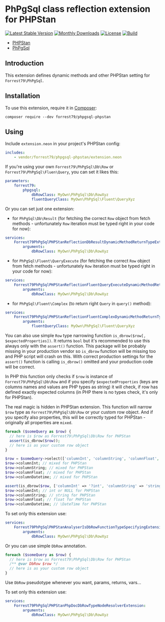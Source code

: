 # PhPgSql class reflection extension for PHPStan

[![Latest Stable Version](https://poser.pugx.org/forrest79/phpgsql-phpstan/v)](//packagist.org/packages/forrest79/phpgsql-phpstan)
[![Monthly Downloads](https://poser.pugx.org/forrest79/phpgsql-phpstan/d/monthly)](//packagist.org/packages/forrest79/phpgsql-phpstan)
[![License](https://poser.pugx.org/forrest79/phpgsql-phpstan/license)](//packagist.org/packages/forrest79/phpgsql-phpstan)
[![Build](https://github.com/forrest79/PhPgSql-PHPStan/actions/workflows/build.yml/badge.svg?branch=master)](https://github.com/forrest79/PhPgSql-PHPStan/actions/workflows/build.yml)

* [PHPStan](https://github.com/phpstan/phpstan)
* [PhPgSql](https://github.com/forrest79/PhPgSql)

## Introduction

This extension defines dynamic methods and other PHPStan setting for `Forrest79\PhPgSql`.

## Installation

To use this extension, require it in [Composer](https://getcomposer.org/):

```
composer require --dev forrest79/phpgsql-phpstan
```

## Using

Include `extension.neon` in your project's PHPStan config:

```yaml
includes:
    - vendor/forrest79/phpgsql-phpstan/extension.neon
```

If you're using your own `Forrest79\PhPgSql\Db\Row` or `Forrest79\PhPgSql\Fluen\Query`, you can set it likes this:

```yaml
parameters:
	forrest79:
		phpgsql:
			dbRowClass: MyOwn\PhPgSql\Db\RowXyz
			fluentQueryClass: MyOwn\PhPgSql\Fluent\QueryXyz
```

Or you can set just one extension:

- for `PhPgSql\Db\Result` (for fetching the correct `Row` object from fetch methods - unfortunately `Row` iteration must be typed right in your code for now):

```yaml
services:
	Forrest79PhPgSqlPHPStanReflectionDbResultDynamicMethodReturnTypeExtension:
		arguments:
			dbRowClass: MyOwn\PhPgSql\Db\RowXyz
```
- for `PhPgSql\Fluent\QueryExecute` (for fetching the correct `Row` object from fetch methods - unfortunately `Row` iteration must be typed right in your code for now):

```yaml
services:
	Forrest79PhPgSqlPHPStanReflectionFluentQueryExecuteDynamicMethodReturnTypeExtension:
		arguments:
			dbRowClass: MyOwn\PhPgSql\Db\RowXyz
```

- for `PhPgSql\Fluent\Complex` (to return right `Query` in `query()` method):

```yaml
services:
	Forrest79PhPgSqlPHPStanReflectionFluentComplexDynamicMethodReturnTypeExtension:
		arguments:
			fluentQueryClass: MyOwn\PhPgSql\Fluent\QueryXyz
```

You can also use simple `Row` type narrowing function `is_dbrow($row[, $expectedProperties])`. It returns `bool` but it's recommended to use this always only with the `assert()` function. This package will be probably missing in your production vendor so `is_dbrow` function will be missing too and PHP script will crash on this. With correct production settings for the `assert()` function is calling `is_dbrow()` omitted and your production code will be correct.

In PHP this function only checks if `$row` is instance of `Forrest79\PhPgSql\Db\Row` and if you specify `$expectedProperties` (keys are columns names and values are PHP types as string) it will check, if row has defined exactly expected columns (in PHP there is no types check, it's only for PHPStan).

The real magic is hidden in PHPStan extension. This function will narrow `$row` type as `Forrest79\PhPgSql\Db\Row` or your custom row object. And if you specify also properties, this will be correctly typed for PHPStan - originally all properties are `mixed`.

```php
foreach ($someQuery as $row) {
  // here is $row as Forrest79\PhPgSql\Db\Row for PHPStan
  assert(is_dbrow($row));
  // here is as your custom row object
}

$row = $someQuery->select(['columnInt', 'columnString', 'columnFloat', 'columnDatetime'])->...->fetch();
$row->columnInt; // mixed for PHPStan
$row->columnString; // mixed for PHPStan
$row->columnFloat; // mixed for PHPStan
$row->columnDatetime; // mixed for PHPStan

assert(is_dbrow($row, ['columnInt' => '?int', 'columnString' => 'string', 'columnFloat' => 'float', 'columnDatetime' => \DateTime::class]));
$row->columnInt; // int or NULL for PHPStan
$row->columnString; // string for PHPStan
$row->columnFloat; // float for PHPStan
$row->columnDatetime; // \DateTime for PHPStan
```

To set only this extension use:

```yaml
services:
	Forrest79PhPgSqlPHPStanAnalyserIsDbRowFunctionTypeSpecifyingExtension:
		arguments:
			dbRowClass: MyOwn\PhPgSql\Db\RowXyz
```

Or you can use simple `DbRow` annotation.

```php
foreach ($someQuery as $row) {
  // here is $row as Forrest79\PhPgSql\Db\Row for PHPStan
  /** @var DbRow $row */
  // here is as your custom row object
}
```

Use `DbRow` pseudotype whenever you want, params, returns, vars...

To set only this extension use:

```yaml
services:
	Forrest79PhPgSqlPHPStanPhpDocDbRowTypeNodeResolverExtension:
		arguments:
			dbRowClass: MyOwn\PhPgSql\Db\RowXyz
```
